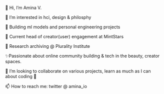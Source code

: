 👋 Hi, I’m Amina V.

👀 I’m interested in hci, design & philosphy 

🌱 Building ml models and personal engineering projects

💚 Current head of creator(user) engagement at MintStars

🎨 Research archiving @ Plurality Institute 

✨Passionate about online community building & tech in the beauty, creator spaces.
  
💞️ I’m looking to collaborate on various projects, learn as much as I can about coding 🫡

📫 How to reach me: twitter @ amina_io


